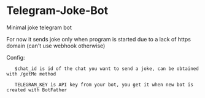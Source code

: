 # Telegram-Joke-Bot
Minimal joke telegram bot

For now it sends joke only when program is started due to a lack of https domain (can't use webhook otherwise)



Config:

       $chat_id is id of the chat you want to send a joke, can be obtained with /getMe method 
       
       TELEGRAM_KEY is API key from your bot, you get it when new bot is created with BotFather
       
       

